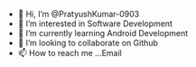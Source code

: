 - 👋 Hi, I’m @PratyushKumar-0903
- 👀 I’m interested in Software Development 
- 🌱 I’m currently learning Android Development
- 💞️ I’m looking to collaborate on Github
- 📫 How to reach me ...Email

<!---
PratyushKumar-0903/PratyushKumar-0903 is a ✨ special ✨ repository because its `README.md` (this file) appears on your GitHub profile.
You can click the Preview link to take a look at your changes.
--->
